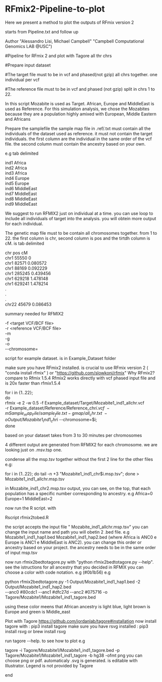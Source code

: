 # RFmix2-Pipeline-to-plot
Here we present a method to plot the outputs of RFmix version 2

starts from Pipeline.txt and follow up

Author "Alessandro Lisi, Michael Campbell"
"Campbell Computational Genomics LAB @USC")

#Pipeline for RFmix 2 and plot with Tagore all thr chrs

#Prepare input dataset

#The target file must to be in vcf and phased(not gzip) all chrs together. one individual per vcf

#The reference file must to be in vcf and phased (not gzip) split in chrs 1 to 22. 

In this script Mozabite is used as Target. 
African, Europe and MiddleEast is used as Reference. 
For this simulation analysis, we chose the Mozabites because 
they are a population highly amixed with European, Middle Eastern and Africans

Prepare the samplefile 
the sample map file in .ref/.txt must contain all the individuals of the dataset used as reference. 
it must not contain the target individuals. the first column are the individual in the same order 
of the vcf file. the second column must contain the ancestry based on your own. 

e.g tab delimited

ind1	Africa \
ind2	Africa \
ind3	Africa \
ind4	Europe \
ind5	Europe \
ind6	MiddleEast \
ind7	MiddleEast \
ind8	MiddleEast \
ind9	MiddleEast 


We suggest to run RFMIX2 just on individual at a time. you can use loop to include all individuals
of target into the analysis. you will obtein more output for each individual.

The genetic map file must to be contain all chromosomes together. from 1 to 22. the first column is chr, 
second column is pos and the tirtdh column is cM. is tab delimited 

chr	pos	cM \
chr1	55550	0 \
chr1	82571	0.080572 \
chr1	88169	0.092229 \
chr1	285245	0.439456 \
chr1	629218	1.478148 \
chr1	629241	1.478214 \
. \
. \
. \
chr22	45679	0.086453

summary needed for RFMIX2


-f <target VCF/BCF file> \
	-r <reference VCF/BCF file> \
	-m <target map file> \
	-g <genetic map file> \
	-o <output basename> \
	--chromosome=<chromosome to analyze>
	
	
script for example dataset. is in Example_Dataset folder

make sure you have RFmix2 installed. is crucial to use RFmix version 2 
( "conda install rfmix" ) or "https://github.com/slowkoni/rfmix" 
Why RFmix2? compare to Rfmix 1.5.4 Rfmix2 works directly with vcf phased input file and is 20x faster than rfmix1.5.4

for i in {1..22}; \
do \
rfmix -e 2 -w 0.5 -f Example_dataset/Target/Mozabite1_ind1_allchr.vcf \
-r Example_dataset/Reference/Reference_chr$i.vcf \
-m Sample_map_File/sample_file.txt -g map/all_chr.txt\
-o Output/Mozabite1_ind1_chr$i --chromosome=$i; \
done

based on your dataset takes from 3 to 30 minutes per chromosomes

4 different output are generated from RFMIX2 for each chromosome. we are looking just on .msv.tsp one.

condense all the msp.tsv together without the first 2 line for the other files
e.g: 

for i in {1..22}; do tail -n +3 "Mozabite1_ind1_chr$i.msp.tsv"; done > Mozabite1_ind1_allchr.msp.tsv

in Mozabite_ind1_chr2.msp.tsv output, you can see, on the top, 
that each population has a specific number corresponding to ancestry. e.g Africa=0 Europe=1 MiddleEast=2

now run the R script. with 

Rscript rfmix2tobed.R

the script accepts the input file " Mozabite_ind1_allchr.msp.tsv" you can change the input name and path
you will obetin 2 .bed file. e.g Mozabite1_ind1_hap1.bed Mozabite1_ind1_hap2.bed 
(where Africa is ANC0 e Europe is ANC1 e MiddleEast is ANC2). you can change 
this order or ancestry based on your project. the ancestry needs to be in the same order of input msp.tsv

now run rfmix2bedtotagore.py with "python rfmix2bedtotagore.py --help". see the istructions
for all ancestry that you decided in RFMIX you can choose a color with code notation. e.g (#0b1b56)
e.g

python rfmix2bedtotagore.py -1 Output/Mozabite1_ind1_hap1.bed -2 Output/Mozabite1_ind1_hap2.bed \
--anc0 #80cdc1 --anc1 #dfc27d --anc2 #075716 -o Tagore/Mozabite1/Mozabite1_ind1_tagore.bed

using these color meens that African ancestry is light blue, light brown is Europe and green is Middle_east

Plot with Tagore
https://github.com/jordanlab/tagore#installation
now install tagore with : pip3 install tagore
make sure you have rsvg installed : pip3 install rsvg or brew install rsvg

run tagore --help. to see how to plot 
e.g

tagore -i Tagore/Mozabite1/Mozabite1_ind1_tagore.bed -p Tagore/Mozabite1/Mozabite1_ind1_tagore -b hg38 -ofmt png
you can choose png or pdf. automaticaly .svg is generated. is editable with Illustrator. 
Legend is not provided by Tagore

end



